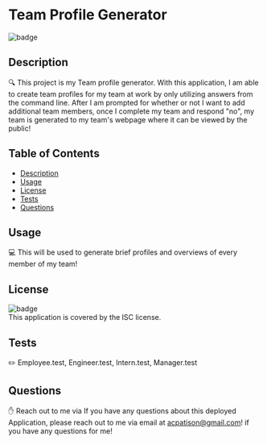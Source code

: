 
# Team Profile Generator

![badge](https://img.shields.io/badge/license-ISC-brightgreen)<br />

## Description
🔍 This project is my Team profile generator. With this application, I am able to create team profiles for my team at work by only utilizing answers from the command line. After I am prompted for whether or not I want to add additional team members, once I complete my team and respond "no", my team is generated to my team's webpage where it can be viewed by the public!

## Table of Contents
- [Description](#description)
- [Usage](#usage)
- [License](#license)
- [Tests](#tests)
- [Questions](#questions)

## Usage
💻 This will be used to generate brief profiles and overviews of every member of my team!

## License
![badge](https://img.shields.io/badge/license-ISC-brightgreen)
<br />
This application is covered by the ISC license. 

## Tests
✏️ Employee.test, Engineer.test, Intern.test, Manager.test

## Questions
✋ Reach out to me via If you have any questions about this deployed Application, please reach out to me via email at acpatison@gmail.com! if you have any questions for me!
